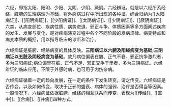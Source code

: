 六经，即指太阳、阳明、少阳、太阴、少阴、厥阴。六经辨证，就是以六经所系经络、脏腑的生理病理为基础，将外感病过程中所出现的各种证，综合归纳为[[太阳病证]]、[[阳明病证]]、[[少阳病证]]、[[太阴病证]]、[[少阴病证]]、[[厥阴病证]]六类，从病变部位、疾病性质、病势进退、邪正斗争、体质因素等多方面阐述疾病的发生、发展与变化，是对疾病演变过程中各个不同阶段的发病规律、病变特点和病变本质的概括，用以指导临床的诊断和治疗。

六经病证是脏腑、经络病变的具体反映。**三阳病证以六腑及阳经病变为基础;三阴病证以五脏及阴经病变为基础**。故凡病位偏表在腑、正气不衰、邪正抗争激烈者，多为三阳病证;病位偏里在脏、正气不足、邪正交争于里者，多为三阴病证。六经辨证的临床应用，不限于外感时病，也可用于内伤杂病。

六经病证循着一定的趋向发展，在一定的条件下发生转变，谓之传变。六经病证是否传变，以及如何传变，取决于正邪的盛衰、病体的强弱、治疗是否得当等因素。一般情况下，六经病证依据脏腑、经络的相互联系而传变，表现为[[传经]]、[[直中]]、[[合病]]、[[并病]]四种方式。

